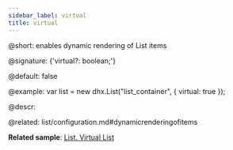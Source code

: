 ```yaml
---
sidebar_label: virtual
title: virtual
---          
```


@short: enables dynamic rendering of List items

@signature: {'virtual?: boolean;'}

@default: false

@example: 
var list = new dhx.List("list_container", {
	virtual: true
});



@descr: 

@related: list/configuration.md#dynamicrenderingofitems

**Related sample**: [List. Virtual List](https://snippet.dhtmlx.com/x4gxy38e)